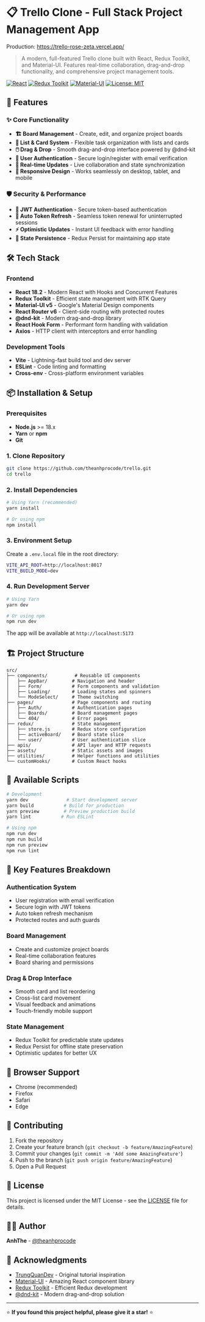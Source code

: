 # 📋 Trello Clone - Full Stack Project Management App

Production: https://trello-rose-zeta.vercel.app/

> A modern, full-featured Trello clone built with React, Redux Toolkit, and Material-UI. Features real-time collaboration, drag-and-drop functionality, and comprehensive project management tools.

[![React](https://img.shields.io/badge/React-18.2.0-blue.svg)](https://reactjs.org/)
[![Redux Toolkit](https://img.shields.io/badge/Redux_Toolkit-2.0.1-purple.svg)](https://redux-toolkit.js.org/)
[![Material-UI](https://img.shields.io/badge/Material--UI-5.13.0-blue.svg)](https://mui.com/)
[![License: MIT](https://img.shields.io/badge/License-MIT-yellow.svg)](https://opensource.org/licenses/MIT)

## 🚀 Features

### ✨ Core Functionality
- **🏗️ Board Management** - Create, edit, and organize project boards
- **📝 List & Card System** - Flexible task organization with lists and cards
- **🖱️ Drag & Drop** - Smooth drag-and-drop interface powered by @dnd-kit
- **👥 User Authentication** - Secure login/register with email verification
- **🔄 Real-time Updates** - Live collaboration and state synchronization
- **📱 Responsive Design** - Works seamlessly on desktop, tablet, and mobile

### 🛡️ Security & Performance
- **🔐 JWT Authentication** - Secure token-based authentication
- **🔄 Auto Token Refresh** - Seamless token renewal for uninterrupted sessions
- **⚡ Optimistic Updates** - Instant UI feedback with error handling
- **💾 State Persistence** - Redux Persist for maintaining app state

## 🛠️ Tech Stack

### Frontend
- **React 18.2** - Modern React with Hooks and Concurrent Features
- **Redux Toolkit** - Efficient state management with RTK Query
- **Material-UI v5** - Google's Material Design components
- **React Router v6** - Client-side routing with protected routes
- **@dnd-kit** - Modern drag-and-drop library
- **React Hook Form** - Performant form handling with validation
- **Axios** - HTTP client with interceptors and error handling

### Development Tools
- **Vite** - Lightning-fast build tool and dev server
- **ESLint** - Code linting and formatting
- **Cross-env** - Cross-platform environment variables

## 📦 Installation & Setup

### Prerequisites
- **Node.js** >= 18.x
- **Yarn** or **npm**
- **Git**

### 1. Clone Repository
```bash
git clone https://github.com/theanhprocode/trello.git
cd trello
```

### 2. Install Dependencies
```bash
# Using Yarn (recommended)
yarn install

# Or using npm
npm install
```

### 3. Environment Setup
Create a `.env.local` file in the root directory:
```bash
VITE_API_ROOT=http://localhost:8017
VITE_BUILD_MODE=dev
```

### 4. Run Development Server
```bash
# Using Yarn
yarn dev

# Or using npm
npm run dev
```

The app will be available at `http://localhost:5173`

## 🏗️ Project Structure

```
src/
├── components/          # Reusable UI components
│   ├── AppBar/         # Navigation and header
│   ├── Form/           # Form components and validation
│   ├── Loading/        # Loading states and spinners
│   └── ModeSelect/     # Theme switching
├── pages/              # Page components and routing
│   ├── Auth/           # Authentication pages
│   ├── Boards/         # Board management pages
│   └── 404/            # Error pages
├── redux/              # State management
│   ├── store.js        # Redux store configuration
│   ├── activeBoard/    # Board state slice
│   └── user/           # User authentication slice
├── apis/               # API layer and HTTP requests
├── assets/             # Static assets and images
├── utilities/          # Helper functions and utilities
└── customHooks/        # Custom React hooks
```

## 🚀 Available Scripts

```bash
# Development
yarn dev              # Start development server
yarn build           # Build for production
yarn preview         # Preview production build
yarn lint           # Run ESLint

# Using npm
npm run dev
npm run build
npm run preview
npm run lint
```

## 🎯 Key Features Breakdown

### Authentication System
- User registration with email verification
- Secure login with JWT tokens
- Auto token refresh mechanism
- Protected routes and auth guards

### Board Management
- Create and customize project boards
- Real-time collaboration features
- Board sharing and permissions

### Drag & Drop Interface
- Smooth card and list reordering
- Cross-list card movement
- Visual feedback and animations
- Touch-friendly mobile support

### State Management
- Redux Toolkit for predictable state updates
- Redux Persist for offline state preservation
- Optimistic updates for better UX

## 📱 Browser Support

- Chrome (recommended)
- Firefox
- Safari
- Edge

## 🤝 Contributing

1. Fork the repository
2. Create your feature branch (`git checkout -b feature/AmazingFeature`)
3. Commit your changes (`git commit -m 'Add some AmazingFeature'`)
4. Push to the branch (`git push origin feature/AmazingFeature`)
5. Open a Pull Request

## 📄 License

This project is licensed under the MIT License - see the [LICENSE](LICENSE) file for details.

## 👨‍💻 Author

**AnhThe** - [@theanhprocode](https://github.com/theanhprocode)

## 🙏 Acknowledgments

- [TrungQuanDev](https://youtube.com/@trungquandev) - Original tutorial inspiration
- [Material-UI](https://mui.com/) - Amazing React component library
- [Redux Toolkit](https://redux-toolkit.js.org/) - Efficient Redux development
- [@dnd-kit](https://dndkit.com/) - Modern drag-and-drop solution

---

⭐ **If you found this project helpful, please give it a star!** ⭐